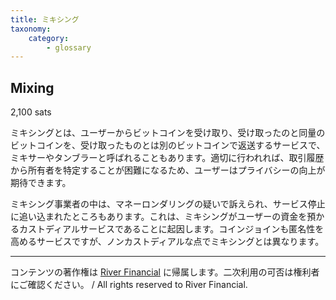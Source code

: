 ```yaml
---
title: ミキシング
taxonomy:
    category:
        - glossary
---
```


## Mixing
2,100 sats

ミキシングとは、ユーザーからビットコインを受け取り、受け取ったのと同量のビットコインを、受け取ったものとは別のビットコインで返送するサービスで、ミキサーやタンブラーと呼ばれることもあります。適切に行われれば、取引履歴から所有者を特定することが困難になるため、ユーザーはプライバシーの向上が期待できます。

ミキシング事業者の中は、マネーロンダリングの疑いで訴えられ、サービス停止に追い込まれたところもあります。これは、ミキシングがユーザーの資金を預かるカストディアルサービスであることに起因します。コインジョインも匿名性を高めるサービスですが、ノンカストディアルな点でミキシングとは異なります。

---
コンテンツの著作権は [River Financial](https://river.com/) に帰属します。二次利用の可否は権利者にご確認ください。 / All rights reserved to River Financial.
